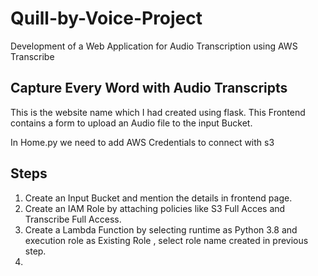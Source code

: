 # Quill-by-Voice-Project

Development of a Web Application for Audio Transcription using AWS Transcribe

## Capture Every Word with Audio Transcripts

This is the website name which I had created using flask. This Frontend contains a form to upload an Audio file to the input Bucket.

In Home.py we need to add AWS Credentials to connect with s3

## Steps

1. Create an Input Bucket and mention the details in frontend page.
2. Create an IAM Role by attaching policies like S3 Full Acces and Transcribe Full Access.
3. Create a Lambda Function by selecting runtime as Python 3.8 and execution role as Existing Role , select role name created in previous step.
4. 
